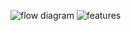 ![flow diagram](https://user-images.githubusercontent.com/98864424/153283426-b7f6c14f-98c3-4195-bcd0-e64fa240b867.png)
![features](https://user-images.githubusercontent.com/98864424/153333487-4ba1cab3-24b7-4e85-984b-27bb2154e8c9.png)